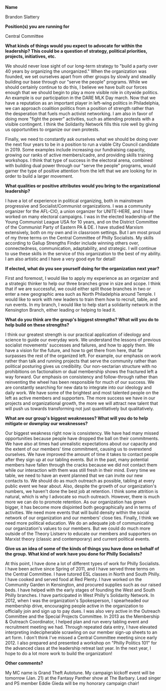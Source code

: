 **Name**

Brandon Slattery

**Position(s) you are running for**

Central Committee

**What kinds of things would you expect to advocate for within the leadership? This could be a question of strategy, political priorities, projects, initiatives, etc.**

We should never lose sight of our long-term strategy to "build a party over 40 years by organizing the unorganized." When the organization was founded, we set ourselves apart from other groups by slowly and steadily building our base through our "serve the people" programs. While we should certainly continue to do this, I believe we have built our forces enough that we should begin to play a more visible role in citywide politics. An example is our participation in the DARE MLK Day march. Now that we have a reputation as an important player in left-wing politics in Philadelphia, we can approach coalition politics from a position of strength rather than the desperation that fuels much activist networking. I am also in favor of doing more "fight the power" activities, such as attending protests with a visible contingent. I think the Solidarity Network fills this role well by giving us opportunities to organize our own protests. 

Finally, we need to constantly ask ourselves what we should be doing over the next four years to be in a position to run a viable City Council candidate in 2019.  Some examples include increasing our fundraising capacity, growing our ranks of active members/cadre, and providing skills training workshops. I think that type of success in the electoral arena, combined with building dual power through our "serve the people" programs, would garner the type of positive attention from the left that we are looking for in order to build a larger movement.

**What qualities or positive attributes would you bring to the organizational leadership?**

I have a lot of experience in political organizing, both in mainstream progressive and Socialist/Communist organizations. I was a community organizer for the AFL-CIO, a union organizer for UNITE-HERE, and I have worked on many electoral campaigns. I was in the elected leadership of the Young Communist League USA for 10 years, and on the District Committee of the Communist Party of Eastern PA & DE. I have studied Marxism extensively, both on my own and in classroom settings. But I am most proud of my three terms on the Central Committee of Philly Socialists. My skills according to Gallup Strengths Finder include winning others over, connectedness, communication, adaptability, and strategic. I will continue to use these skills in the service of this organization to the best of my ability. I am also artistic and I have a very good eye for detail!

**If elected, what do you see yourself doing for the organization next year?**

First and foremost, I would like to apply my experience as an organizer and a strategic thinker to help our three branches grow in size and scope. I think that if we are successful, we could either split those branches in two or enter a new geographic area such as North Philadelphia around Temple. I would like to work with new leaders to train them how to recruit, table, and run events. In my branch, I would like to help start a solidarity network in the Kensington Branch, either leading or helping to lead it. 

**What do you think are the group's biggest strengths? What will you do to help build on these strengths?**

I think our greatest strength is our practical application of ideology and science to guide our everyday work. We understand the lessons of previous socialist movements' successes and failures, and how to apply them. We have a vision for the future, and how to get there from here, that far surpasses the rest of the organized left. For example, our emphasis on work rather than talk and running projects that serve the community rather than political posturing gives us credibility. Our non-sectarian structure with no prohibitions on factionalism or dual membership shows the fractured left a way forward. Our emphasis on consistency and follow-through rather than reinventing the wheel has been responsible for much of our success. We are constantly searching for new data to integrate into our ideology and daily work. We have some of the brightest and most talented people on the left as active members and supporters. The more success we have in our projects and organizational growth, the more we will attract new talent that will push us towards transforming not just quantitatively but qualitatively.

**What are our group's biggest weaknesses? What will you do to help mitigate or downplay our weaknesses?**

Our biggest weakness right now is consistency. We have had many missed opportunities because people have dropped the ball on their commitments. We have also at times had unrealistic expectations about our capacity and the extent of our members' time commitment, causing us to overextend ourselves. We have improved the amount of time it takes to contact people after they sign up at our tabling events. But in the past, many potential members have fallen through the cracks because we did not contact them while our interaction with them was still fresh in their mind. Every time we table, we need to have an event planned that we can invite our new contacts to. We should do as much outreach as possible, tabling at every public event we hear about. Also, despite the growth of our organization's numbers, we haven't done the best job at retention. I think some attrition is natural, which is why I advocate so much outreach. However, there is much more we can do to promote retention. As our organization has grown bigger, it has become more disjointed both geographically and in terms of activities. We need more events that will build density within the social network of our organization and our members' close ties. Finally, I think we need more political education. We do an adequate job of communicating our organization's values to our members. But we could do much more outside of the Theory Listserv to educate our members and supporters on Marxist theory (classic and contemporary) and current political events.

**Give us an idea of some of the kinds of things you have done on behalf of the group. What kind of work have you done for Philly Socialists?**

At this point, I have done a lot of different types of work for Philly Socialists. I have been active since Spring of 2011, and I have served three terms on the Central Committee. I have tutored ESL classes in North and South Philly. I have cooked and served food at Red Plenty. I have worked on the Community Garden in Kensington, and procured supplies such as our raised beds. I have helped with the early stages of founding the West and South Philly branches. I have participated in West Philly's Solidarity Network. In 2012, when I was the organization's Spokesperson, I spearheaded our membership drive, encouraging people active in the organization to officially join and sign up to pay dues. I was also very active in the Outreach Committee and the Special Projects Committee. In 2013 as the Membership & Outreach Coordinator, I helped plan and run every tabling event and recruitment meeting we had. Through repeated data entry, I have elevated interpreting indecipherable scrawling on our member sign-up sheets to an art form. I don't think I've missed a Central Committee meeting since early 2012. I also prepared and presented a workshop on "Philly Politics 101" for the advanced class at the leadership retreat last year. In the next year, I hope to do a lot more work to build the organization!

**Other comments?**

My MC name is Grand Theft Autotune. My campaign kickoff event will be tomorrow (Jan. 21) at the Fantasy Panther show at The Barbary. Lead singer and PS member Eddie Gieda will be my honorary campaign chair!
